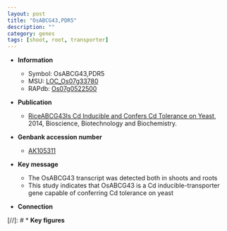 ```yaml
---
layout: post
title: "OsABCG43,PDR5"
description: ""
category: genes
tags: [shoot, root, transporter]
---
```


* **Information**  
    + Symbol: OsABCG43,PDR5  
    + MSU: [LOC_Os07g33780](http://rice.plantbiology.msu.edu/cgi-bin/ORF_infopage.cgi?orf=LOC_Os07g33780)  
    + RAPdb: [Os07g0522500](http://rapdb.dna.affrc.go.jp/viewer/gbrowse_details/irgsp1?name=Os07g0522500)  

* **Publication**  
    + [RiceABCG43Is Cd Inducible and Confers Cd Tolerance on Yeast](http://www.ncbi.nlm.nih.gov/pubmed?term=RiceABCG43Is+Cd+Inducible+and+Confers+Cd+Tolerance+on+Yeast%5BTitle%5D), 2014, Bioscience, Biotechnology and Biochemistry.

* **Genbank accession number**  
    + [AK105311](http://www.ncbi.nlm.nih.gov/nuccore/AK105311)

* **Key message**  
    + The OsABCG43 transcript was detected both in shoots and roots
    + This study indicates that OsABCG43 is a Cd inducible-transporter gene capable of conferring Cd tolerance on yeast

* **Connection**  

[//]: # * **Key figures**  


